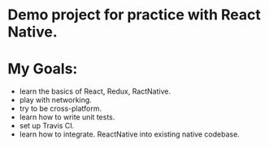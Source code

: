 # Demo project for practice with React Native.

# My Goals:

- learn the basics of React, Redux, RactNative.
- play with networking.
- try to be cross-platform.
- learn how to write unit tests.
- set up Travis CI.
- learn how to integrate. ReactNative into existing native codebase.
